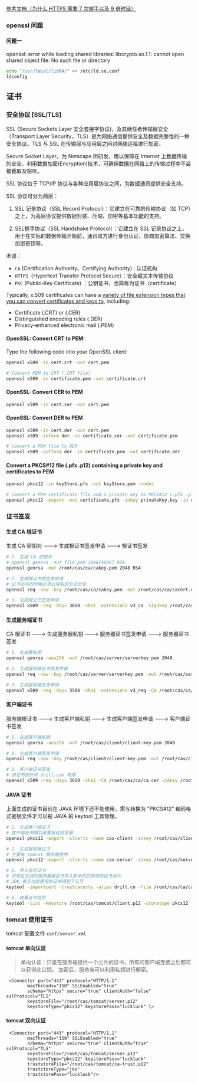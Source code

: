 [参考文档（为什么 HTTPS 需要 7 次握手以及 9 倍时延）](https://draveness.me/whys-the-design-https-latency/)

### openssl 问题

#### 问题一

openssl: error while loading shared libraries: libcrypto.so.1.1: cannot open shared object file: No such file or directory

```bash
echo "/usr/local/lib64/" >> /etc/ld.so.conf
ldconfig
```

## 证书

### 安全协议 [SSL/TLS]

SSL (Secure Sockets Layer 安全套接字协议)，及其继任者传输层安全（Transport Layer Security，TLS）是为网络通信提供安全及数据完整性的一种安全协议。TLS 与 SSL 在传输层与应用层之间对网络连接进行加密。

Secure Socket Layer，为 Netscape 所研发，用以保障在 Internet 上数据传输的安全，利用数据加密(Encryption)技术，可确保数据在网络上的传输过程中不会被截取及窃听。

SSL 协议位于 TCP/IP 协议与各种应用层协议之间，为数据通讯提供安全支持。

SSL 协议可分为两层：

1. SSL 记录协议（SSL Record Protocol）：它建立在可靠的传输协议（如 TCP）之上，为高层协议提供数据封装、压缩、加密等基本功能的支持。

2. SSL握手协议（SSL Handshake Protocol）：它建立在 SSL 记录协议之上，用于在实际的数据传输开始前，通讯双方进行身份认证、协商加密算法、交换加密密钥等。

术语：
* `CA` (Certification Authority、Certifying Authority) : 认证机构
* `HTTPS`（Hypertext Transfer Protocol Secure）：安全超文本传输协议
* `PKC` (Public-Key Certificate) ：公钥证书，也简称为证书（certificate）



Typically, x.509 certificates can have a [variety of file extension types that you can convert certificates and keys to](https://medium.com/@nirmaluchoudhari/converting-certificates-using-openssl-9957a743c66b), including:

- Certificate (.CRT) or (.CER)
- Distinguished encoding rules (.DER)
- Privacy-enhanced electronic mail (.PEM)

#### OpenSSL: Convert CRT to PEM:

Type the following code into your OpenSSL client:

```bash
openssl x509 -in cert.crt -out cert.pem

# Convert PEM to CRT (.CRT file)
openssl x509 -in certificate.pem -out certificate.crt
```

#### OpenSSL: Convert CER to PEM

```bash
openssl x509 -in cert.cer -out cert.pem
```

#### OpenSSL: Convert DER to PEM

```bash
openssl x509 -in cert.der -out cert.pem
openssl x509 -inform der -in certificate.cer -out certificate.pem

# Convert a PEM file to DER
openssl x509 -outform der -in certificate.pem -out certificate.der
```

#### Convert a PKCS#12 file (.pfx .p12) containing a private key and certificates to PEM

```bash
openssl pkcs12 -in keyStore.pfx -out keyStore.pem -nodes

# Convert a PEM certificate file and a private key to PKCS#12 (.pfx .p12)
openssl pkcs12 -export -out certificate.pfx -inkey privateKey.key -in certificate.crt -certfile CACert.crt
```



### 证书签发

#### 生成 CA 根证书

生成 CA 密钥对   --->  生成根证书签发申请  ---> 根证书签发

```bash
# 1. 生成 CA 密钥对
# openssl genrsa -out file.pem 2048[4096] RSA
openssl genrsa -out /root/cas/ca/cakey.pem 2048 RSA

# 2. 生成根证书的签发申请
# 证书访问的时候必须以域名的形式出现
openssl req -new -key /root/cas/ca/cakey.pem -out /root/cas/ca/cacert.csr -subj /CN=drill.cn

# 3. 生成根证书签发申请
openssl x509 -req -days 3650 -sha1 -extensions v3_ca -signkey /root/cas/ca/cakey.pem -in /root/cas/ca/cacert.csr -CAcreateserial -out /root/cas/ca/ca.cer
```

####  生成服务端证书

CA 根证书   --->  生成服务器私钥 ---> 服务器证书签发申请  ---> 服务器证书签发

```bash
# 1. 生成要私钥
openssl genrsa -aes256 -out /root/cas/server/serverkey.pem 2048

# 2. 生成服务端证书签发申请
openssl req -new -key /root/cas/server/serverkey.pem -out /root/cas/server/server.csr -subj /CN=drill.cn

# 3. 生成服务端签发申请
openssl x509 -req -days 3560 -sha1 -extensions v3_req -CA /root/cas/ca/ca.cer -CAkey /root/cas/ca/cakey.pem -CAserial /root/cas/server/ca.srl -CAcreateserial -in /root/cas/server/server.csr -out /root/cas/server/server.cer
```

####  客户端证书

服务端根证书 ---> 生成客户端私钥 ---> 生成客户端签发申请 ---> 客户端证书签发

```bash
# 1. 生成客户端私钥
openssl genrsa -aes256 -out /root/cas/client/client-key.pem 2048

# 2. 生成客户端签发申请
openssl req -new -key /root/cas/client/client-key.pem -out /root/cas/client/client.csr -subj /CN=drill.cn

# 3. 客户端证书签发
# 该证书仅针对 drill.com 有效
openssl x509 -req -days 3650 -sha1 -CA /root/cas/ca/ca.cer -CAkey /root/cas/ca/cakey.pem -CAserial /root/cas/server/ca.srl -in /root/cas/client/client.csr -out /root/cas/client/client.cer
```

#### JAVA 证书

上面生成的证书目前在 JAVA 环境下还不能使用，需与转换为 "PKCS#12" 编码格式密钥文件才可以被 JAVA 的 keytool 工具管理。

```bash
# 1. 生成客户端证书
# 客户端证书随后是要发给浏览器
openssl pkcs12 -export -clcerts -name cas-client -inkey /root/cas/client/client-key.pem -in /root/cas/client/client.cer -out /root/cas/tomcat/client.p12

# 2. 生成服务端证书
# 主要有 tomcat 服务器使用
openssl pkcs12 -export -clcerts -name cas-server -inkey /root/cas/server/serverkey.pem -in /root/cas/server/server.cer -out /root/cas/tomcat/server.p12

# 3. 导入信任证书
# 将现在生成的服务器端证书导入到本机的受信任证书当中
# JDK 表示当前使用的证书得到了认可
keytool -importcert -trustcacerts -alias drill.cn -file /root/cas/ca/ca.cer -keystore /root/cas/tomcat/ca-trust.p12

# 4. 查看证书信息
keytool -list -keystore /root/cas/tomcat/client.p12 -storetype pkcs12 -v
```

### tomcat 使用证书

tomcat 配置文件 `conf/server.xml`

#### tomcat 单向认证

> 单向认证：只是在服务端提供一个公共的证书，所有的客户端连接之后都可以获得此公钥。
> 加密后，服务端可以利用私钥进行解密。

```
 <Connector port="443" protocol="HTTP/1.1"
        maxThreads="150" SSLEnabled="true" 
        schema="https" secure="true" clientAuth="false" sslProtocol="TLS"
        keystoreFile="/root/cas/tomcat/server.p12"
        keystoreType="pkcs12" keystorePass="luckluck" \>
```

#### tomcat 双向认证

```
 <Connector port="443" protocol="HTTP/1.1"
        maxThreads="150" SSLEnabled="true" 
        schema="https" secure="true" clientAuth="true" sslProtocol="TLS"
        keystoreFile="/root/cas/tomcat/server.p12"
        keystoreType="pkcs12" keystorePass="luckluck"
        truststoreFile="/root/cas/tomcat/ca-trust.p12"
        truststoreType="jks"
        truststorePass="luckluck"/>
```